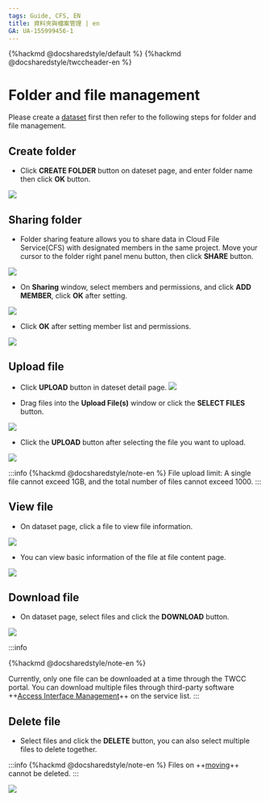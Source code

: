 ```yaml
---
tags: Guide, CFS, EN
title: 資料夾與檔案管理 | en
GA: UA-155999456-1
---
```


{%hackmd @docsharedstyle/default %}
{%hackmd @docsharedstyle/twccheader-en %}

# Folder and file management

Please create a [dataset](https://man.twcc.ai/@twccdocs/guide-cfs-dataset-mngmnt-en) first then refer to the following steps for folder and file management.
## Create folder

* Click **CREATE FOLDER** button on dateset page, and enter folder name then click **OK** button.

![](https://cos.twcc.ai/SYS-MANUAL/uploads/upload_b91937c4451d422dc9b16856bcc16731.png)

## Sharing folder

* Folder sharing feature allows you to share data in Cloud File Service(CFS) with designated members in the same project. Move your cursor to the folder right panel  <i class="fa fa-ellipsis-v fa-20" aria-hidden="true"></i> menu button, then click **SHARE** button.



![](https://cos.twcc.ai/SYS-MANUAL/uploads/upload_0204fedda0bce7ae035ce2452c650417.png)

* On **Sharing** window, select members and permissions, and click **ADD MEMBER**, click **OK** after setting.

![](https://cos.twcc.ai/SYS-MANUAL/uploads/upload_11098e994541eacebf9e52de395e1082.png)

* Click **OK** after setting member list and permissions.

![](https://cos.twcc.ai/SYS-MANUAL/uploads/upload_ba82ec5745c7494d940aee212bf6b110.png)

## Upload file
* Click **UPLOAD** button in dateset detail page.
![](https://cos.twcc.ai/SYS-MANUAL/uploads/upload_e6cca7882b3bf1381bb9fea3ac1036ac.png)

* Drag files into the **Upload File(s)** window or click the **SELECT FILES** button.

![](https://cos.twcc.ai/SYS-MANUAL/uploads/upload_4c7d150cbf8c73b496bc593087348913.png)

* Click the **UPLOAD** button after selecting the file you want to upload.

![](https://cos.twcc.ai/SYS-MANUAL/uploads/upload_4e8ce1626f5b0bc0f18683a2e03d26de.png)


:::info
{%hackmd @docsharedstyle/note-en %}
File upload limit: A single file cannot exceed 1GB, and the total number of files cannot exceed 1000.
:::



## View file

* On dataset page, click a file to view file information.

![](https://cos.twcc.ai/SYS-MANUAL/uploads/upload_2b9986b928318c965d19e9fb39fd62b9.png)

* You can view basic information of the file at file content page.

![](https://cos.twcc.ai/SYS-MANUAL/uploads/upload_50b14ee8e9f1934e33793aa9d7dbe2f0.png)


## Download file

* On dataset page, select files and click the **DOWNLOAD** button.

![](https://cos.twcc.ai/SYS-MANUAL/uploads/upload_b99c2b9a8424bc0e82af837bcc20c75f.png)

:::info

{%hackmd @docsharedstyle/note-en %}

Currently, only one file can be downloaded at a time through the TWCC portal. You can download multiple files through third-party software ++[Access Interface Management](https://man.twcc.ai/@twccdocs/guide-cfs-access-interface-mngmnt-en)++ on the service list.
:::



## Delete file

* Select files and click the **DELETE** button, you can also select multiple files to delete together.

:::info
{%hackmd @docsharedstyle/note-en %}
Files on ++[moving](https://man.twcc.ai/@twccdocs/guide-cfs-move-retrieve-data-en)++ cannot be deleted.
:::

![](https://cos.twcc.ai/SYS-MANUAL/uploads/upload_1f8e1c3d720b031132331f075956d8f3.png)




